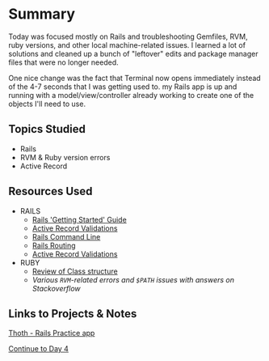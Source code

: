# Summary

Today was focused mostly on Rails and troubleshooting Gemfiles, RVM, ruby versions, and other local machine-related issues. I learned a lot of solutions and cleaned up a bunch of "leftover" edits and package manager files that were no longer needed.

One nice change was the fact that Terminal now opens immediately instead of the 4-7 seconds that I was getting used to. my Rails app is up and running with a model/view/controller already working to create one of the objects I'll need to use.

## Topics Studied

- Rails
- RVM & Ruby version errors
- Active Record

## Resources Used

- RAILS
  - [Rails 'Getting Started' Guide](https://guides.rubyonrails.org/getting_started.html)
  - [Active Record Validations](https://guides.rubyonrails.org/active_record_validations.html)
  - [Rails Command Line](https://guides.rubyonrails.org/command_line.html)
  - [Rails Routing](https://guides.rubyonrails.org/routing.html)
  - [Active Record Validations](https://guides.rubyonrails.org/active_record_validations.html)
- RUBY
  - [Review of Class structure](https://syntaxdb.com/ref/ruby/class-variables)
  - _Various `RVM`-related errors and `$PATH` issues with answers on Stackoverflow_

## Links to Projects & Notes

[Thoth - Rails Practice app](https://github.com/snelson82/thoth)

[Continue to Day 4](./../Day%204/README.md)
